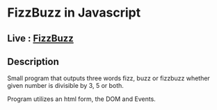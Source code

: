# FizzBuzz in Javascript
Live : [FizzBuzz](https://alilinares.github.io/fizzbuzz/index.html) 
---
## Description
Small program that outputs three words fizz, buzz or fizzbuzz whether given number is divisible by 3, 5 or both. 


Program utilizes an html form, the DOM and Events.